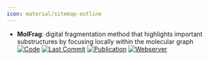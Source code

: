 ```yaml
---
icon: material/sitemap-outline
---
```


- **MolFrag**: digital fragmentation method that highlights important substructures by focusing locally within the molecular graph  
		[![Code](https://img.shields.io/github/stars/yang1rq/MolFrag?style=for-the-badge&logo=github)](https://github.com/yang1rq/MolFrag) [![Last Commit](https://img.shields.io/github/last-commit/yang1rq/MolFrag?style=for-the-badge&logo=github)](https://github.com/yang1rq/MolFrag) [![Publication](https://img.shields.io/badge/Publication-Citations:0-blue?style=for-the-badge&logo=bookstack)](https://doi.org/10.1038/s42004-024-01346-5) [![Webserver](https://img.shields.io/badge/Webserver-online-brightgreen?style=for-the-badge&logo=cachet&logoColor=65FF8F)](https://dpai.ccnu.edu.cn/MolFrag/) 

